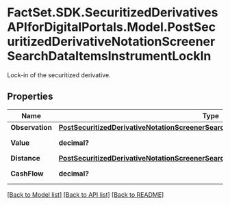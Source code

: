 # FactSet.SDK.SecuritizedDerivativesAPIforDigitalPortals.Model.PostSecuritizedDerivativeNotationScreenerSearchDataItemsInstrumentLockIn
Lock-in of the securitized derivative.

## Properties

Name | Type | Description | Notes
------------ | ------------- | ------------- | -------------
**Observation** | [**PostSecuritizedDerivativeNotationScreenerSearchDataItemsInstrumentLockInObservation**](PostSecuritizedDerivativeNotationScreenerSearchDataItemsInstrumentLockInObservation.md) |  | [optional] 
**Value** | **decimal?** | Value of the lock-in. | [optional] 
**Distance** | [**PostSecuritizedDerivativeNotationScreenerSearchDataItemsInstrumentLockInDistance**](PostSecuritizedDerivativeNotationScreenerSearchDataItemsInstrumentLockInDistance.md) |  | [optional] 
**CashFlow** | **decimal?** | Cash flow amount. | [optional] 

[[Back to Model list]](../README.md#documentation-for-models) [[Back to API list]](../README.md#documentation-for-api-endpoints) [[Back to README]](../README.md)

